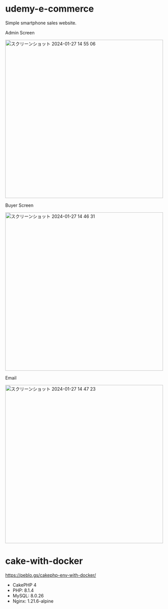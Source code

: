 # udemy-e-commerce
Simple smartphone sales website.


Admin Screen

<img width="500" alt="スクリーンショット 2024-01-27 14 55 06" src="https://github.com/apoto/udemy-e-commerce/assets/66151738/1ce2a190-cf02-4fbd-95fc-0d9f537835b1">

Buyer Screen

<img width="500" alt="スクリーンショット 2024-01-27 14 46 31" src="https://github.com/apoto/udemy-e-commerce/assets/66151738/a4b44109-467c-467f-92be-325d29ce461f">

Email

<img width="500" alt="スクリーンショット 2024-01-27 14 47 23" src="https://github.com/apoto/udemy-e-commerce/assets/66151738/94b9431c-4901-4f37-900c-347b5e54612d">



# cake-with-docker
https://peblo.gs/cakephp-env-with-docker/
* CakePHP 4
* PHP: 8.1.4
* MySQL: 8.0.26
* Nginx: 1.21.6-alpine
